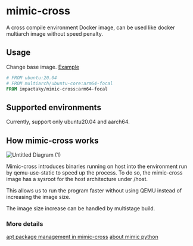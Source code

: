 # mimic-cross

A cross compile environment Docker image,
can be used like docker multiarch image without speed penalty.

## Usage

Change base image. [Example](/example/binutils.dockerfile)  

```Dockerfile
# FROM ubuntu:20.04
# FROM multiarch/ubuntu-core:arm64-focal
FROM impactaky/mimic-cross:arm64-focal
```

## Supported environments

Currently, support only ubuntu20.04 and aarch64.  

## How mimic-cross works

![Untitled Diagram (1)](https://user-images.githubusercontent.com/37619203/131243313-c4f6264f-621c-47b6-981b-a76f4ec7902f.png)


Mimic-cross introduces binaries running on host into the environment run by qemu-use-static to speed up the process.
To do so, the mimic-cross image has a sysroot for the host architecture under /host.

This allows us to run the program faster without using QEMU instead of increasing the image size.

The image size increase can be handled by multistage build.

### More details

[apt package management in mimic-cross](docs/apt-get.md)
[about mimic python](docs/python3.md)



